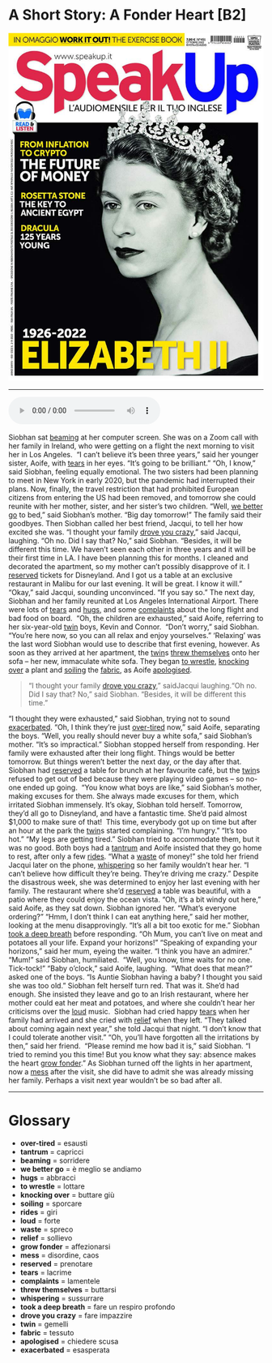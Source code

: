# A Short Story: A Fonder Heart   [B2]



![](A%20Short%20Story%20A%20Fonder%20Heart.jpg)

--------------

<div>
<audio controls autoplay>
    <source src="https://raw.githubusercontent.com/dartie/knowledge-base/main/English/SpeakUp/2022-10/A%20Short%20Story%20A%20Fonder%20Heart.mp3" type="audio/mpeg">
</audio>
</div>


Siobhan sat [beaming](## "sorridere") at her computer screen. She was on a Zoom call with her family in Ireland, who were getting on a flight the next morning to visit her in Los Angeles. 
“I can’t believe it’s been three years,” said her younger sister, Aoife, with [tears](## "lacrime") in her eyes. “It’s going to be brilliant.”
“Oh, I know,” said Siobhan, feeling equally emotional. The two sisters had been planning to meet in New York in early 2020, but the pandemic had interrupted their plans. Now, finally, the travel restriction that had prohibited European citizens from entering the US had been removed, and tomorrow she could reunite with her mother, sister, and her sister’s two children.
“Well, [we better go](## "è meglio se andiamo") to bed,” said Siobhan’s mother. “Big day tomorrow!”
The family said their goodbyes. Then Siobhan called her best friend, Jacqui, to tell her how excited she was.
“I thought your family [drove you crazy](## "fare impazzire"),” said Jacqui, laughing.
“Oh no. Did I say that? No,” said Siobhan. “Besides, it will be different this time. We haven’t seen each other in three years and it will be their first time in LA. I have been planning this for months. I cleaned and decorated the apartment, so my mother can’t possibly disapprove of it. I [reserved](## "prenotare") tickets for Disneyland. And I got us a table at an exclusive restaurant in Malibu for our last evening. It will be great. I know it will.”
“Okay,” said Jacqui, sounding unconvinced. “If you say so.”
The next day, Siobhan and her family reunited at Los Angeles International Airport. There were lots of [tears](## "lacrime") and [hugs](## "abbracci"), and some [complaints](## "lamentele") about the long flight and bad food on board. 
“Oh, the children are exhausted,” said Aoife, referring to her six-year-old [twin](## "gemelli") boys, Kevin and Connor. 
“Don’t worry,” said Siobhan. “You’re here now, so you can all relax and enjoy yourselves.”
‘Relaxing’ was the last word Siobhan would use to describe that first evening, however. As soon as they arrived at her apartment, the [twin](## "gemelli")s [threw themselves](## "buttarsi") onto her sofa – her new, immaculate white sofa. They began [to wrestle](## "lottare"), [knocking over](## "buttare giù") a plant and [soiling](## "sporcare") the [fabric](## "tessuto"), as Aoife [apologised](## "chiedere scusa").


>“I thought your family [drove you crazy](## "fare impazzire"),” saidJacqui laughing.“Oh no. Did I say that? No,” said Siobhan. “Besides, it will be different this time.”



“I thought they were exhausted,” said Siobhan, trying not to sound [exacerbated](## "esasperata").
“Oh, I think they’re just [over-tired](## "esausti") now,” said Aoife, separating the boys.
“Well, you really should never buy a white sofa,” said Siobhan’s mother. “It’s so impractical.”
Siobhan stopped herself from responding. Her family were exhausted after their long flight. Things would be better tomorrow.
But things weren’t better the next day, or the day after that. Siobhan had [reserved](## "prenotare") a table for brunch at her favourite café, but the [twin](## "gemelli")s refused to get out of bed because they were playing video games – so no-one ended up going. 
“You know what boys are like,” said Siobhan’s mother, making excuses for them. She always made excuses for them, which irritated Siobhan immensely.
It’s okay, Siobhan told herself. Tomorrow, they’d all go to Disneyland, and have a fantastic time. She’d paid almost $1,000 to make sure of that! 
This time, everybody got up on time but after an hour at the park the [twin](## "gemelli")s started complaining. “I’m hungry.” “It’s too hot.” “My legs are getting tired.”
Siobhan tried to accommodate them, but it was no good. Both boys had a [tantrum](## "capricci") and Aoife insisted that they go home to rest, after only a few [rides](## "giri").
“What a [waste](## "spreco") of money!” she told her friend Jacqui later on the phone, [whispering](## "sussurrare") so her family wouldn’t hear her. “I can’t believe how difficult they’re being. They’re driving me crazy.”
Despite the disastrous week, she was determined to enjoy her last evening with her family. The restaurant where she’d [reserved](## "prenotare") a table was beautiful, with a patio where they could enjoy the ocean vista.
“Oh, it’s a bit windy out here,” said Aoife, as they sat down.
Siobhan ignored her. “What’s everyone ordering?”
“Hmm, I don’t think I can eat anything here,” said her mother, looking at the menu disapprovingly. “It’s all a bit too exotic for me.”
Siobhan [took a deep breath](## "fare un respiro profondo") before responding. “Oh Mum, you can’t live on meat and potatoes all your life. Expand your horizons!”
“Speaking of expanding your horizons,” said her mum, eyeing the waiter. “I think you have an admirer.” 
“Mum!” said Siobhan, humiliated. 
“Well, you know, time waits for no one. Tick-tock!”
“Baby o’clock,” said Aoife, laughing. 
“What does that mean?” asked one of the boys. “Is Auntie Siobhan having a baby? I thought you said she was too old.”
Siobhan felt herself turn red. That was it. She’d had enough. She insisted they leave and go to an Irish restaurant, where her mother could eat her meat and potatoes, and where she couldn’t hear her criticisms over the [loud](## "forte") music. 
Siobhan had cried happy [tears](## "lacrime") when her family had arrived and she cried with [relief](## "sollievo") when they left.
“They talked about coming again next year,” she told Jacqui that night. “I don’t know that I could tolerate another visit.”
“Oh, you’ll have forgotten all the irritations by then,” said her friend. 
“Please remind me how bad it is,” said Siobhan.
“I tried to remind you this time! But you know what they say: absence makes the heart [grow fonder](## "affezionarsi").”
As Siobhan turned off the lights in her apartment, now a [mess](## "disordine, caos") after the visit, she did have to admit she was already missing her family. Perhaps a visit next year wouldn’t be so bad after all. 
 

--------------

<div style = "display:block; clear:both; page-break-after:always;"></div>

# Glossary
* **over-tired** = esausti
* **tantrum** = capricci
* **beaming** = sorridere
* **we better go** = è meglio se andiamo
* **hugs** = abbracci
* **to wrestle** = lottare
* **knocking over** = buttare giù
* **soiling** = sporcare
* **rides** = giri
* **loud** = forte
* **waste** = spreco
* **relief** = sollievo
* **grow fonder** = affezionarsi
* **mess** = disordine, caos
* **reserved** = prenotare
* **tears** = lacrime
* **complaints** = lamentele
* **threw themselves** = buttarsi
* **whispering** = sussurrare
* **took a deep breath** = fare un respiro profondo
* **drove you crazy** = fare impazzire
* **twin** = gemelli
* **fabric** = tessuto
* **apologised** = chiedere scusa
* **exacerbated** = esasperata
